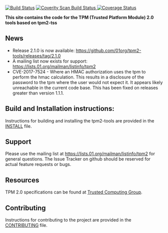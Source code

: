[![Build Status](https://travis-ci.org/01org/tpm2-tools.svg?branch=master)](https://travis-ci.org/01org/tpm2-tools)
<a href="https://scan.coverity.com/projects/01org-tpm2-tools">
  <img alt="Coverity Scan Build Status"
       src="https://scan.coverity.com/projects/13105/badge.svg"/>
</a>
[![Coverage Status](https://coveralls.io/repos/github/01org/tpm2-tools/badge.svg?branch=master)](https://coveralls.io/github/01org/tpm2-tools?branch=master)

**This site contains the code for the TPM (Trusted Platform Module) 2.0 tools based on tpm2-tss**

## News
* Release 2.1.0 is now available: https://github.com/01org/tpm2-tools/releases/tag/2.1.0
* A mailing list now exists for support: https://lists.01.org/mailman/listinfo/tpm2
* CVE-2017-7524 - Where an HMAC authorization uses the tpm to perform the hmac calculation. This results in a disclosure of the password to
the tpm where the user would not expect it. It appears likely unreachable in the current code base. This has been fixed on releases greater than version 1.1.1.

## Build and Installation instructions:
Instructions for building and installing the tpm2-tools are provided in the [INSTALL](https://github.com/01org/tpm2-tools/blob/master/INSTALL) file.

## Support
Please use the mailing list at https://lists.01.org/mailman/listinfo/tpm2 for general questions. The Issue Tracker on
github should be reserved for actual feature requests or bugs.

## Resources
TPM 2.0 specifications can be found at [Trusted Computing Group](http://www.trustedcomputinggroup.org/).

## Contributing
Instructions for contributing to the project are provided in the [CONTRIBUTING](https://github.com/01org/tpm2-tools/blob/master/CONTRIBUTING) file.

